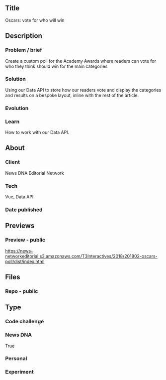 ## Title
Oscars: vote for who will win


## Description
  ### Problem / brief
  Create a custom poll for the Academy Awards where readers can vote for who they think should win for the main categories

  ### Solution
  Using our Data API to store how our readers vote and display the categories and results on a bespoke layout, inline with the rest of the article.

  ### Evolution
  ### Learn
  How to work with our Data API.


## About
  ### Client
  News DNA Editorial Network
  ### Tech
  Vue, Data API
  ### Date published


## Previews
  ### Preview - public
  https://news-networkeditorial.s3.amazonaws.com/T3Interactives/2018/201802-oscars-poll/dist/index.html


## Files
  ### Repo - public


## Type
  ### Code challenge
  ### News DNA
  True
  ### Personal
  ### Experiment